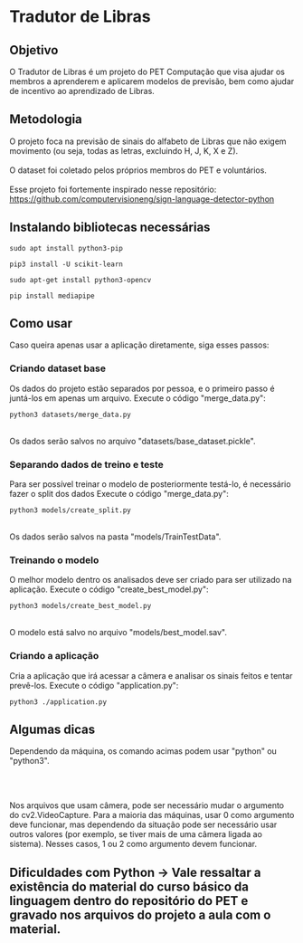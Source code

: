 # Tradutor de Libras

## Objetivo
O Tradutor de Libras é um projeto do PET Computação que visa ajudar os membros a aprenderem e aplicarem modelos de previsão, bem como ajudar de incentivo ao aprendizado de Libras.

## Metodologia
O projeto foca na previsão de sinais do alfabeto de Libras que não exigem movimento (ou seja, todas as letras, excluindo H, J, K, X e Z). <br><br>
O dataset foi coletado pelos próprios membros do PET e voluntários. <br><br>
Esse projeto foi fortemente inspirado nesse repositório: https://github.com/computervisioneng/sign-language-detector-python

## Instalando bibliotecas necessárias
```console
sudo apt install python3-pip
```

```console
pip3 install -U scikit-learn
```

```console
sudo apt-get install python3-opencv
```

```console
pip install mediapipe
```

## Como usar
Caso queira apenas usar a aplicação diretamente, siga esses passos:

### Criando dataset base
Os dados do projeto estão separados por pessoa, e o primeiro passo é juntá-los em apenas um arquivo.
Execute o código "merge_data.py":
```console
python3 datasets/merge_data.py
```
<br>
Os dados serão salvos no arquivo "datasets/base_dataset.pickle".

### Separando dados de treino e teste
Para ser possível treinar o modelo de posteriormente testá-lo, é necessário fazer o split dos dados
Execute o código "merge_data.py":
```console
python3 models/create_split.py
```
<br>
Os dados serão salvos na pasta "models/TrainTestData".

### Treinando o modelo
O melhor modelo dentro os analisados deve ser criado para ser utilizado na aplicação.
Execute o código "create_best_model.py":
```console
python3 models/create_best_model.py
```
<br>
O modelo está salvo no arquivo "models/best_model.sav".

### Criando a aplicação
Cria a aplicação que irá acessar a câmera e analisar os sinais feitos e tentar prevê-los.
Execute o código "application.py":
```console
python3 ./application.py
```

## Algumas dicas
Dependendo da máquina, os comando acimas podem usar "python" ou "python3".

<br><br>

Nos arquivos que usam câmera, pode ser necessário mudar o argumento do cv2.VideoCapture. Para a maioria das máquinas, usar 0 como argumento deve funcionar, mas dependendo da situação pode ser necessário usar outros valores (por exemplo, se tiver mais de uma câmera ligada ao sistema). Nesses casos, 1 ou 2 como argumento devem funcionar.

## Dificuldades com Python -> Vale ressaltar a existência do material do curso básico da linguagem dentro do repositório do PET e gravado nos arquivos do projeto a aula com o material.
